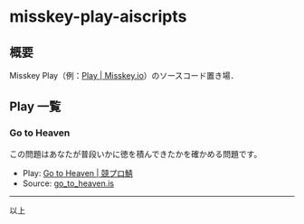 misskey-play-aiscripts
=====

## 概要

Misskey Play（例：[Play \| Misskey\.io](https://misskey.io/play)）のソースコード置き場．


## Play 一覧

### Go to Heaven

この問題はあなたが普段いかに徳を積んできたかを確かめる問題です。

- Play: [Go to Heaven \| 競プロ鯖](https://misskey.kyoupro.com/play/9gtc1nbp34)
- Source: [go_to_heaven.is](scripts/go_to_heaven.is)


-----
以上
